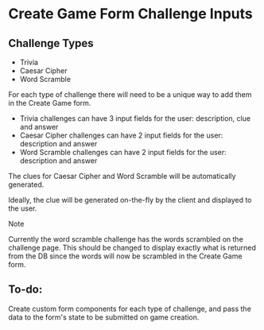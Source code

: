 # Create Game Form Challenge Inputs

## Challenge Types

- Trivia
- Caesar Cipher
- Word Scramble

For each type of challenge there will need to be a unique way to add them in the Create Game form.

- Trivia challenges can have 3 input fields for the user: description, clue and answer
- Caesar Cipher challenges can have 2 input fields for the user: description and answer
- Word Scramble challenges can have 2 input fields for the user: description and answer

The clues for Caesar Cipher and Word Scramble will be automatically generated. 

Ideally, the clue will be generated on-the-fly by the client and displayed to the user.

> [!NOTE]
> Currently the word scramble challenge has the words scrambled on the challenge page. This should be changed to display exactly what is returned from the DB since the words will now be scrambled in the Create Game form.

## To-do:

Create custom form components for each type of challenge, and pass the data to the form's state to be submitted on game creation.

